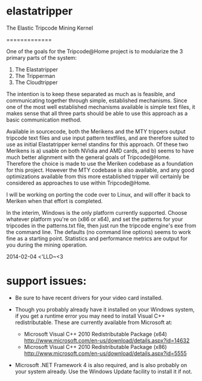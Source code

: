 elastatripper
=============
The Elastic Tripcode Mining Kernel

=============

One of the goals for the Tripcode@Home project is to modularize the 3 primary parts of the system:
1) The Elastatripper
2) The Tripperman
3) The Cloudtripper

The intention is to keep these separated as much as is feasible, and communicating together through simple, established mechanisms. Since one of the most well established mechanisms available is simple text files, it makes sense that all three parts should be able to use this approach as a basic communication method.

Available in sourcecode, both the Merikens and the MTY trippers output tripcode text files and use input pattern textfiles, and are therefore suited to use as initial Elastatripper kernel standins for this approach. Of these two Merikens is a) usable on both NVidia and AMD cards, and b) seems to have much better alignment with the general goals of Tripcode@Home. Therefore the choice is made to use the Meriken codebase as a foundation for this project. However the MTY codebase is also available, and any good optimizations available from this more established tripper will certainly be considered as approaches to use within Tripcode@Home.

I will be working on porting the code over to Linux, and will offer it back to Meriken when that effort is completed.

In the interim, Windows is the only platform currently supported. Choose whatever platform you're on (x86 or x64), and set the patterns for your tripcodes in the patterns.txt file, then just run the tripcode engine's exe from the command line. The defaults (no command line options) seems to work fine as a starting point. Statistics and performance metrics are output for you during the mining operation.

2014-02-04
<'LLD~<3

support issues:
=============

* Be sure to have recent drivers for your video card installed.

* Though you probably already have it installed on your Windows system, if you get a runtime error you may need to install Visual C++ redistributable. These are currently available from Microsoft at:

  * Microsoft Visual C++ 2010 Redistributable Package (x64) 
  http://www.microsoft.com/en-us/download/details.aspx?id=14632
  * Microsoft Visual C++ 2010 Redistributable Package (x86)
  http://www.microsoft.com/en-us/download/details.aspx?id=5555

* Microsoft .NET Framework 4 is also required, and is also probably on your system already. Use the Windows Update facility to install it if not.

